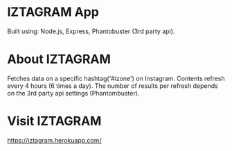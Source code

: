# IZTAGRAM App

Built using: Node.js, Express, Phantobuster (3rd party api).

# About IZTAGRAM

Fetches data on a specific hashtag('#izone') on Instagram.
Contents refresh every 4 hours (6 times a day).
The number of results per refresh depends on the 3rd party api settings (Phantombuster).

# Visit IZTAGRAM

https://iztagram.herokuapp.com/
